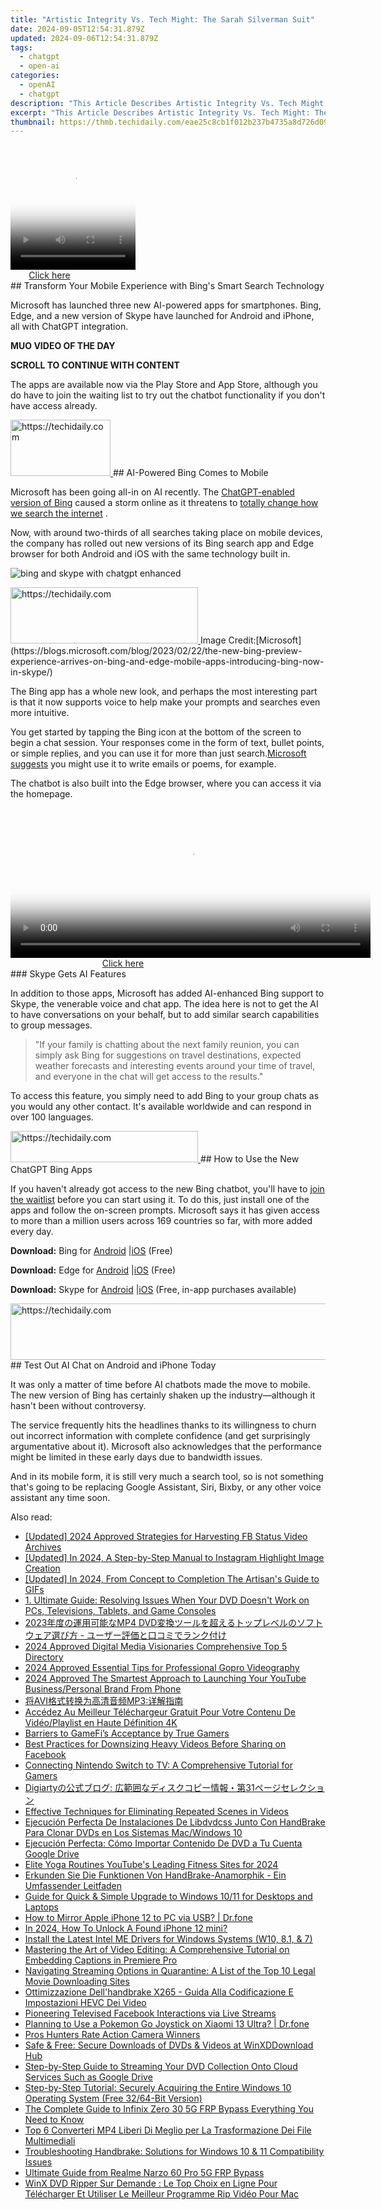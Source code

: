 ```yaml
---
title: "Artistic Integrity Vs. Tech Might: The Sarah Silverman Suit"
date: 2024-09-05T12:54:31.879Z
updated: 2024-09-06T12:54:31.879Z
tags:
  - chatgpt
  - open-ai
categories:
  - openAI
  - chatgpt
description: "This Article Describes Artistic Integrity Vs. Tech Might: The Sarah Silverman Suit"
excerpt: "This Article Describes Artistic Integrity Vs. Tech Might: The Sarah Silverman Suit"
thumbnail: https://thmb.techidaily.com/eae25c8cb1f012b237b4735a8d726d09f7b30b165b0175087b89427fe82c8e76.jpg
---
```


<!-- affiliate ads begin -->
<span id="1304648">
					<video width="200" height="200" style="cursor:pointer"
           poster="//a.impactradius-go.com/display-clicktoplayimage/1304648.png"
           onclick="if(!this.playClicked){this.play();this.setAttribute('controls',true);this.playClicked=true;}">
	   <source src="//a.impactradius-go.com/display-ad/15852-1304648">
	   <img src="//a.impactradius-go.com/display-clicktoplayimage/1304648.png" style="border: none; height: 100%; width: 100%; object-fit: contain">
	</video>
	<div style="width:125px;text-align:center"><a href="javascript:window.open(decodeURIComponent('https%3A%2F%2Fthefitville.pxf.io%2Fc%2F5597632%2F1304648%2F15852'), '_blank');void(0);">Click here</a></div>
</span>
<img height="0" width="0" src="https://imp.pxf.io/i/5597632/1304648/15852" style="position:absolute;visibility:hidden;" border="0" />
<!-- affiliate ads end -->
## Transform Your Mobile Experience with Bing's Smart Search Technology

 Microsoft has launched three new AI-powered apps for smartphones. Bing, Edge, and a new version of Skype have launched for Android and iPhone, all with ChatGPT integration.

 **MUO VIDEO OF THE DAY**

 **SCROLL TO CONTINUE WITH CONTENT**

 The apps are available now via the Play Store and App Store, although you do have to join the waiting list to try out the chatbot functionality if you don't have access already.

<!-- affiliate ads begin -->
<a href="https://review-au.sjv.io/c/5597632/2098700/14409" target="_top" id="2098700">
  <img src="//a.impactradius-go.com/display-ad/14409-2098700" border="0" alt="https://techidaily.com" width="160" height="90"/>
</a>
<img height="0" width="0" src="https://review-au.sjv.io/i/5597632/2098700/14409" style="position:absolute;visibility:hidden;" border="0" />
<!-- affiliate ads end -->
## AI-Powered Bing Comes to Mobile

 Microsoft has been going all-in on AI recently. The [ChatGPT-enabled version of Bing](https://www.makeuseof.com/microsoft-bing-gets-chatgpt-ai/) caused a storm online as it threatens to [totally change how we search the internet](https://www.makeuseof.com/is-chatgpt-search-engine-threat/) .

 Now, with around two-thirds of all searches taking place on mobile devices, the company has rolled out new versions of its Bing search app and Edge browser for both Android and iOS with the same technology built in.

![bing and skype with chatgpt enhanced](https://static1.makeuseofimages.com/wordpress/wp-content/uploads/2023/02/bing-and-skype-with-chatgpt-enhanced.jpg)

<!-- affiliate ads begin -->
<a href="https://wigfever.sjv.io/c/5597632/2005184/22899" target="_top" id="2005184">
  <img src="//a.impactradius-go.com/display-ad/22899-2005184" border="0" alt="https://techidaily.com" width="300" height="90"/>
</a>
<img height="0" width="0" src="https://wigfever.sjv.io/i/5597632/2005184/22899" style="position:absolute;visibility:hidden;" border="0" />
<!-- affiliate ads end -->
 Image Credit:[Microsoft](https://blogs.microsoft.com/blog/2023/02/22/the-new-bing-preview-experience-arrives-on-bing-and-edge-mobile-apps-introducing-bing-now-in-skype/)

 The Bing app has a whole new look, and perhaps the most interesting part is that it now supports voice to help make your prompts and searches even more intuitive.

 You get started by tapping the Bing icon at the bottom of the screen to begin a chat session. Your responses come in the form of text, bullet points, or simple replies, and you can use it for more than just search.[Microsoft suggests](https://blogs.microsoft.com/blog/2023/02/22/the-new-bing-preview-experience-arrives-on-bing-and-edge-mobile-apps-introducing-bing-now-in-skype/) you might use it to write emails or poems, for example.

 The chatbot is also built into the Edge browser, where you can access it via the homepage.

<!-- affiliate ads begin -->
<span id="1982508">
					<video width="576" height="240" style="cursor:pointer"
           poster="//a.impactradius-go.com/display-clicktoplayimage/1982508.png"
           onclick="if(!this.playClicked){this.play();this.setAttribute('controls',true);this.playClicked=true;}">
	   <source src="//a.impactradius-go.com/display-ad/22993-1982508">
	   <img src="//a.impactradius-go.com/display-clicktoplayimage/1982508.png" style="border: none; height: 100%; width: 100%; object-fit: contain">
	</video>
	<div style="width:360px;text-align:center"><a href="javascript:window.open(decodeURIComponent('https%3A%2F%2Fhomestyler.sjv.io%2Fc%2F5597632%2F1982508%2F22993'), '_blank');void(0);">Click here</a></div>
</span>
<img height="0" width="0" src="https://imp.pxf.io/i/5597632/1982508/22993" style="position:absolute;visibility:hidden;" border="0" />
<!-- affiliate ads end -->
### Skype Gets AI Features

 In addition to those apps, Microsoft has added AI-enhanced Bing support to Skype, the venerable voice and chat app. The idea here is not to get the AI to have conversations on your behalf, but to add similar search capabilities to group messages.

> "If your family is chatting about the next family reunion, you can simply ask Bing for suggestions on travel destinations, expected weather forecasts and interesting events around your time of travel, and everyone in the chat will get access to the results."

 To access this feature, you simply need to add Bing to your group chats as you would any other contact. It's available worldwide and can respond in over 100 languages.

<!-- affiliate ads begin -->
<a href="https://25home.pxf.io/c/5597632/2123474/16836" target="_top" id="2123474">
  <img src="//a.impactradius-go.com/display-ad/16836-2123474" border="0" alt="https://techidaily.com" width="300" height="50"/>
</a>
<img height="0" width="0" src="https://25home.pxf.io/i/5597632/2123474/16836" style="position:absolute;visibility:hidden;" border="0" />
<!-- affiliate ads end -->
## How to Use the New ChatGPT Bing Apps

 If you haven't already got access to the new Bing chatbot, you'll have to [join the waitlist](https://www.makeuseof.com/try-bing-ai-powered-search-engine/) before you can start using it. To do this, just install one of the apps and follow the on-screen prompts. Microsoft says it has given access to more than a million users across 169 countries so far, with more added every day.

**Download:** Bing for [Android](https://www.anrdoezrs.net/links/7251228/type/dlg/sid/UUmuoUeUpU2022079/https://play.google.com/store/apps/details?id=com.microsoft.bing) |[iOS](https://apps.apple.com/us/app/microsoft-bing-search/id345323231) (Free)

**Download:** Edge for [Android](https://www.anrdoezrs.net/links/7251228/type/dlg/sid/UUmuoUeUpU2022079/https://play.google.com/store/apps/details?id=com.microsoft.emmx) |[iOS](https://apps.apple.com/us/app/microsoft-edge-web-browser/id1288723196) (Free)

**Download:** Skype for [Android](https://www.anrdoezrs.net/links/7251228/type/dlg/sid/UUmuoUeUpU2022079/https://play.google.com/store/apps/details?id=com.skype.raider) |[iOS](https://apps.apple.com/us/app/skype/id304878510) (Free, in-app purchases available)

<!-- affiliate ads begin -->
<a href="https://appsumo.8odi.net/c/5597632/2130873/7443" target="_top" id="2130873">
  <img src="//a.impactradius-go.com/display-ad/7443-2130873" border="0" alt="https://techidaily.com" width="600" height="90"/>
</a>
<img height="0" width="0" src="https://appsumo.8odi.net/i/5597632/2130873/7443" style="position:absolute;visibility:hidden;" border="0" />
<!-- affiliate ads end -->
## Test Out AI Chat on Android and iPhone Today

 It was only a matter of time before AI chatbots made the move to mobile. The new version of Bing has certainly shaken up the industry—although it hasn't been without controversy.

 The service frequently hits the headlines thanks to its willingness to churn out incorrect information with complete confidence (and get surprisingly argumentative about it). Microsoft also acknowledges that the performance might be limited in these early days due to bandwidth issues.

 And in its mobile form, it is still very much a search tool, so is not something that's going to be replacing Google Assistant, Siri, Bixby, or any other voice assistant any time soon.

<ins class="adsbygoogle"
     style="display:block"
     data-ad-format="autorelaxed"
     data-ad-client="ca-pub-7571918770474297"
     data-ad-slot="1223367746"></ins>



<ins class="adsbygoogle"
     style="display:block"
     data-ad-client="ca-pub-7571918770474297"
     data-ad-slot="8358498916"
     data-ad-format="auto"
     data-full-width-responsive="true"></ins>

<span class="atpl-alsoreadstyle">Also read:</span>
<div><ul>
<li><a href="https://facebook-clips.techidaily.com/updated-2024-approved-strategies-for-harvesting-fb-status-video-archives/"><u>[Updated] 2024 Approved  Strategies for Harvesting FB Status Video Archives</u></a></li>
<li><a href="https://instagram-video-recordings.techidaily.com/updated-in-2024-a-step-by-step-manual-to-instagram-highlight-image-creation/"><u>[Updated] In 2024, A Step-by-Step Manual to Instagram Highlight Image Creation</u></a></li>
<li><a href="https://fox-direct.techidaily.com/updated-in-2024-from-concept-to-completion-the-artisans-guide-to-gifs/"><u>[Updated] In 2024, From Concept to Completion  The Artisan's Guide to GIFs</u></a></li>
<li><a href="https://tech-revival.techidaily.com/1-ultimate-guide-resolving-issues-when-your-dvd-doesnt-work-on-pcs-televisions-tablets-and-game-consoles/"><u>1. Ultimate Guide: Resolving Issues When Your DVD Doesn't Work on PCs, Televisions, Tablets, and Game Consoles</u></a></li>
<li><a href="https://tech-revival.techidaily.com/2023mp4-dvd/"><u>2023年度の運用可能なMP4 DVD変換ツールを超えるトップレベルのソフトウェア選び方 - ユーザー評価と口コミでランク付け</u></a></li>
<li><a href="https://article-files.techidaily.com/2024-approved-digital-media-visionaries-comprehensive-top-5-directory/"><u>2024 Approved  Digital Media Visionaries  Comprehensive Top 5 Directory</u></a></li>
<li><a href="https://article-knowledge.techidaily.com/2024-approved-essential-tips-for-professional-gopro-videography/"><u>2024 Approved  Essential Tips for Professional Gopro Videography</u></a></li>
<li><a href="https://youtube-webster.techidaily.com/approved-the-smartest-approach-to-launching-your-youtube-businesspersonal-brand-from-phone/"><u>2024 Approved  The Smartest Approach to Launching Your YouTube Business/Personal Brand From Phone</u></a></li>
<li><a href="https://tech-revival.techidaily.com/1725289275474-avimp3/"><u>将AVI格式转换为高清音频MP3:详解指南</u></a></li>
<li><a href="https://tech-revival.techidaily.com/accedez-au-meilleur-telechargeur-gratuit-pour-votre-contenu-de-videoplaylist-en-haute-definition-4k/"><u>Accédez Au Meilleur Téléchargeur Gratuit Pour Votre Contenu De Vidéo/Playlist en Haute Définition 4K</u></a></li>
<li><a href="https://games-able.techidaily.com/barriers-to-gamefis-acceptance-by-true-gamers/"><u>Barriers to GameFi’s Acceptance by True Gamers</u></a></li>
<li><a href="https://tech-revival.techidaily.com/best-practices-for-downsizing-heavy-videos-before-sharing-on-facebook/"><u>Best Practices for Downsizing Heavy Videos Before Sharing on Facebook</u></a></li>
<li><a href="https://techno-recovery.techidaily.com/connecting-nintendo-switch-to-tv-a-comprehensive-tutorial-for-gamers/"><u>Connecting Nintendo Switch to TV: A Comprehensive Tutorial for Gamers</u></a></li>
<li><a href="https://tech-revival.techidaily.com/digiarty-31/"><u>Digiartyの公式ブログ: 広範囲なディスクコピー情報・第31ページセレクション</u></a></li>
<li><a href="https://tech-revival.techidaily.com/effective-techniques-for-eliminating-repeated-scenes-in-videos/"><u>Effective Techniques for Eliminating Repeated Scenes in Videos</u></a></li>
<li><a href="https://tech-revival.techidaily.com/ejecucion-perfecta-de-instalaciones-de-libdvdcss-junto-con-handbrake-para-clonar-dvds-en-los-sistemas-macwindows-10/"><u>Ejecución Perfecta De Instalaciones De Libdvdcss Junto Con HandBrake Para Clonar DVDs en Los Sistemas Mac/Windows 10</u></a></li>
<li><a href="https://tech-revival.techidaily.com/ejecucion-perfecta-como-importar-contenido-de-dvd-a-tu-cuenta-google-drive/"><u>Ejecución Perfecta: Cómo Importar Contenido De DVD a Tu Cuenta Google Drive</u></a></li>
<li><a href="https://youtube-video-recordings.techidaily.com/elite-yoga-routines-youtubes-leading-fitness-sites-for-2024/"><u>Elite Yoga Routines  YouTube's Leading Fitness Sites for 2024</u></a></li>
<li><a href="https://tech-revival.techidaily.com/erkunden-sie-die-funktionen-von-handbrake-anamorphik-ein-umfassender-leitfaden/"><u>Erkunden Sie Die Funktionen Von HandBrake-Anamorphik - Ein Umfassender Leitfaden</u></a></li>
<li><a href="https://tech-revival.techidaily.com/guide-for-quick-and-simple-upgrade-to-windows-1011-for-desktops-and-laptops/"><u>Guide for Quick & Simple Upgrade to Windows 10/11 for Desktops and Laptops</u></a></li>
<li><a href="https://screen-mirror.techidaily.com/how-to-mirror-apple-iphone-12-to-pc-via-usb-drfone-by-drfone-ios/"><u>How to Mirror Apple iPhone 12 to PC via USB? | Dr.fone</u></a></li>
<li><a href="https://ios-unlock.techidaily.com/in-2024-how-to-unlock-a-found-iphone-12-mini-by-drfone-ios/"><u>In 2024, How To Unlock A Found iPhone 12 mini?</u></a></li>
<li><a href="https://hardware-updates.techidaily.com/install-the-latest-intel-me-drivers-for-windows-systems-w10-81-and-7/"><u>Install the Latest Intel ME Drivers for Windows Systems (W10, 8.1, & 7)</u></a></li>
<li><a href="https://tech-revival.techidaily.com/mastering-the-art-of-video-editing-a-comprehensive-tutorial-on-embedding-captions-in-premiere-pro/"><u>Mastering the Art of Video Editing: A Comprehensive Tutorial on Embedding Captions in Premiere Pro</u></a></li>
<li><a href="https://tech-revival.techidaily.com/navigating-streaming-options-in-quarantine-a-list-of-the-top-10-legal-movie-downloading-sites/"><u>Navigating Streaming Options in Quarantine: A List of the Top 10 Legal Movie Downloading Sites</u></a></li>
<li><a href="https://tech-revival.techidaily.com/ottimizzazione-dellhandbrake-x265-guida-alla-codificazione-e-impostazioni-hevc-dei-video/"><u>Ottimizzazione Dell'handbrake X265 - Guida Alla Codificazione E Impostazioni HEVC Dei Video</u></a></li>
<li><a href="https://facebook-videos.techidaily.com/pioneering-televised-facebook-interactions-via-live-streams/"><u>Pioneering Televised Facebook Interactions via Live Streams</u></a></li>
<li><a href="https://change-location.techidaily.com/planning-to-use-a-pokemon-go-joystick-on-xiaomi-13-ultra-drfone-by-drfone-virtual-android/"><u>Planning to Use a Pokemon Go Joystick on Xiaomi 13 Ultra? | Dr.fone</u></a></li>
<li><a href="https://extra-lessons.techidaily.com/pros-hunters-rate-action-camera-winners/"><u>Pros Hunters Rate  Action Camera Winners</u></a></li>
<li><a href="https://tech-revival.techidaily.com/safe-and-free-secure-downloads-of-dvds-and-videos-at-winxddownload-hub/"><u>Safe & Free: Secure Downloads of DVDs & Videos at WinXDDownload Hub</u></a></li>
<li><a href="https://tech-revival.techidaily.com/step-by-step-guide-to-streaming-your-dvd-collection-onto-cloud-services-such-as-google-drive/"><u>Step-by-Step Guide to Streaming Your DVD Collection Onto Cloud Services Such as Google Drive</u></a></li>
<li><a href="https://tech-revival.techidaily.com/step-by-step-tutorial-securely-acquiring-the-entire-windows-10-operating-system-free-3264-bit-version/"><u>Step-by-Step Tutorial: Securely Acquiring the Entire Windows 10 Operating System (Free 32/64-Bit Version)</u></a></li>
<li><a href="https://bypass-frp.techidaily.com/the-complete-guide-to-infinix-zero-30-5g-frp-bypass-everything-you-need-to-know-by-drfone-android/"><u>The Complete Guide to Infinix Zero 30 5G FRP Bypass Everything You Need to Know</u></a></li>
<li><a href="https://tech-revival.techidaily.com/top-6-converteri-mp4-liberi-di-meglio-per-la-trasformazione-dei-file-multimediali/"><u>Top 6 Converteri MP4 Liberi Di Meglio per La Trasformazione Dei File Multimediali</u></a></li>
<li><a href="https://tech-revival.techidaily.com/troubleshooting-handbrake-solutions-for-windows-10-and-11-compatibility-issues/"><u>Troubleshooting Handbrake: Solutions for Windows 10 & 11 Compatibility Issues</u></a></li>
<li><a href="https://android-frp.techidaily.com/ultimate-guide-from-realme-narzo-60-pro-5g-frp-bypass-by-drfone-android/"><u>Ultimate Guide from Realme Narzo 60 Pro 5G FRP Bypass</u></a></li>
<li><a href="https://tech-revival.techidaily.com/winx-dvd-ripper-sur-demande-le-top-choix-en-ligne-pour-telecharger-et-utiliser-le-meilleur-programme-rip-video-pour-mac/"><u>WinX DVD Ripper Sur Demande : Le Top Choix en Ligne Pour Télécharger Et Utiliser Le Meilleur Programme Rip Vidéo Pour Mac</u></a></li>
</ul></div>

